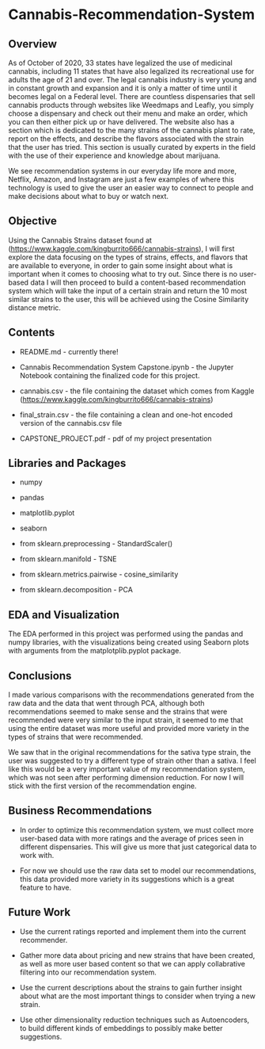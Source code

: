 # Cannabis-Recommendation-System


## Overview

As of October of 2020, 33 states have legalized the use of medicinal cannabis, including 11 states that have also legalized its recreational use for adults the age of 21 and over. The legal cannabis industry is very young and in constant growth and expansion and it is only a matter of time until it becomes legal on a Federal level. There are countless dispensaries that sell cannabis products through websites like Weedmaps and Leafly, you simply choose a dispensary and check out their menu and make an order, which you can then either pick up or have delivered. The website also has a section which is dedicated to the many strains of the cannabis plant to rate, report on the effects, and describe the flavors associated with the strain that the user has tried. This section is usually curated by experts in the field with the use of their experience and knowledge about marijuana.

We see recommendation systems in our everyday life more and more, Netflix, Amazon, and Instagram are just a few examples of where this technology is used to give the user an easier way to connect to people and make decisions about what to buy or watch next.


## Objective

Using the Cannabis Strains dataset found at (https://www.kaggle.com/kingburrito666/cannabis-strains), I will first explore the data focusing on the types of strains, effects, and flavors that are available to everyone, in order to gain some insight about what is important when it comes to choosing what to try out. Since there is no user-based data I will then proceed to build a content-based recommendation system which will take the input of a certain strain and return the 10 most similar strains to the user, this will be achieved using the Cosine Similarity distance metric.


## Contents

 - README.md - currently there!

 - Cannabis Recommendation System Capstone.ipynb - the Jupyter Notebook containing the finalized code for this project.

 - cannabis.csv - the file containing the dataset which comes from Kaggle (https://www.kaggle.com/kingburrito666/cannabis-strains)

 - final_strain.csv - the file containing a clean and one-hot encoded version of the cannabis.csv file

 - CAPSTONE_PROJECT.pdf - pdf of my project presentation
 

## Libraries and Packages

 - numpy
 
 - pandas
 
 - matplotlib.pyplot
 
 - seaborn
 
 - from sklearn.preprocessing - StandardScaler()
 
 - from sklearn.manifold - TSNE
 
 - from sklearn.metrics.pairwise - cosine_similarity
 
 - from sklearn.decomposition - PCA
 
 
## EDA and Visualization
 
The EDA performed in this project was performed using the pandas and numpy libraries, with the visualizations being created using Seaborn plots with arguments from the matplotplib.pyplot package.


## Conclusions

I made various comparisons with the recommendations generated from the raw data and the data that went through PCA, although both recommendations seemed to make sense and the strains that were recommended were very similar to the input strain, it seemed to me that using the entire dataset was more useful and provided more variety in the types of strains that were recommended.

We saw that in the original recommendations for the sativa type strain, the user was suggested to try a different type of strain other than a sativa. I feel like this would be a very important value of my recommendation system, which was not seen after performing dimension reduction. For now I will stick with the first version of the recommendation engine.


## Business Recommendations

 - In order to optimize this recommendation system, we must collect more user-based data with more ratings and the average of prices seen in different dispensaries. This will give us more that just categorical data to work with.
 
 - For now we should use the raw data set to model our recommendations, this data provided more variety in its suggestions which is a great feature to have.


## Future Work

 - Use the current ratings reported and implement them into the current recommender.
 
 - Gather more data about pricing and new strains that have been created, as well as more user based content so that we can apply collabrative filtering into our recommendation system.
 
 - Use the current descriptions about the strains to gain further insight about what are the most important things to consider when trying a new strain.
 
 - Use other dimensionality reduction techniques such as Autoencoders, to build different kinds of embeddings to possibly make better suggestions.


